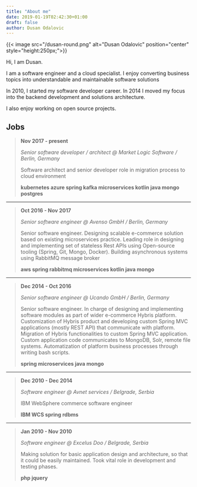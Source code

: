 ```yaml
---
title: "About me"
date: 2019-01-19T02:42:30+01:00
draft: false
author: Dusan Odalovic
---
```


{{< image src="/dusan-round.png" alt="Dusan Odalovic" position="center" style="height:250px;">}}

Hi, I am Dusan.

I am a software engineer and a cloud specialist. I enjoy converting business topics into understandable and maintainable software solutions

In 2010, I started my software developer career.
In 2014 I moved my focus into the backend development and solutions architecture.

I also enjoy working on open source projects.

## Jobs

>**Nov 2017 - present**
>
>*Senior software developer / architect @ Market Logic Software / Berlin, Germany*
>
> Software architect and senior developer role in migration process to cloud environment
>
> **kubernetes azure spring kafka microservices kotlin java mongo postgres** 

---

>**Oct 2016 - Nov 2017**
>
>*Senior software engineer @ Avenso GmbH / Berlin, Germany*
>
> Senior software engineer. Designing scalable e-commerce solution based on existing microservices practice. Leading role in designing and implementing set of stateless Rest APIs using Open-source tooling (Spring, Git, Mongo, Docker). Building asynchronous systems using RabbitMQ message broker
>
> **aws spring rabbitmq microservices kotlin java mongo**

---

>**Dec 2014 - Oct 2016**  
>
>*Senior software engineer @ Ucando GmbH / Berlin, Germany*
>
>Senior software engineer. In charge of designing and implementing software modules as part of wider e-commerce Hybris platform. Customization of Hybris product and developing custom Spring MVC applications (mostly REST API) that communicate with platform. Migration of Hybris functionalities to custom Spring MVC application. Custom application code communicates to MongoDB, Solr, remote file systems. Automatization of platform business processes through writing bash scripts.
>
> **spring microservices java mongo**

---

>**Dec 2010 - Dec 2014**
>
>*Software engineer @ Avnet services / Belgrade, Serbia*    
>
>IBM WebSphere commerce software engineer
>
> **IBM WCS spring rdbms** 

---

>**Jan 2010 - Nov 2010**
>
>*Software engineer @ Excelus Doo / Belgrade, Serbia*
>
>Making solution for basic application design and architecture, so that it could be easily maintained. Took vital role in development and testing phases.
>
>**php jquery**